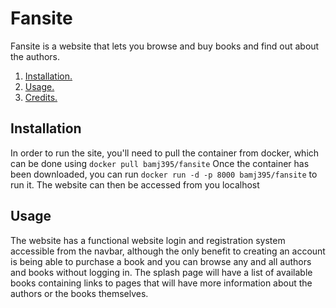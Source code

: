 # Fansite
Fansite is a website that lets you browse and buy books and find out about the authors.

1. [ Installation. ](#inst)
2. [ Usage. ](#usage)
3. [ Credits. ](#creds)

<a name="inst"></a>
## Installation
In order to run the site, you'll need to pull the container from docker, which can be done using ```docker pull bamj395/fansite```
Once the container has been downloaded, you can run ```docker run -d -p 8000 bamj395/fansite``` to run it. The website can then be accessed from you localhost

<a name="usage"></a>
## Usage
The website has a functional website login and registration system accessible from the navbar, although the only benefit to creating an account is being able to purchase a book and you can browse any and all authors and books without logging in. 
The splash page will have a list of available books containing links to pages that will have more information about the authors or the books themselves.
